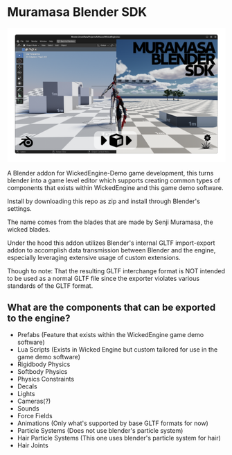 # Muramasa Blender SDK

![](docs/res/header.svg)

A Blender addon for WickedEngine-Demo game development, this turns blender into a game level editor which supports creating common types of components that exists within WickedEngine and this game demo software.

Install by downloading this repo as zip and install through Blender's settings.

The name comes from the blades that are made by Senji Muramasa, the wicked blades.

Under the hood this addon utilizes Blender's internal GLTF import-export addon to accomplish data transmission between Blender and the engine, especially leveraging extensive usage of custom extensions.

Though to note: That the resulting GLTF interchange format is NOT intended to be used as a normal GLTF file since the exporter violates various standards of the GLTF format.

## What are the components that can be exported to the engine?

* Prefabs (Feature that exists within the WickedEngine game demo software)
* Lua Scripts (Exists in Wicked Engine but custom tailored for use in the game demo software)
* Rigidbody Physics
* Softbody Physics
* Physics Constraints
* Decals
* Lights
* Cameras(?)
* Sounds
* Force Fields
* Animations (Only what's supported by base GLTF formats for now)
* Particle Systems (Does not use blender's particle system)
* Hair Particle Systems (This one uses blender's particle system for hair)
* Hair Joints
